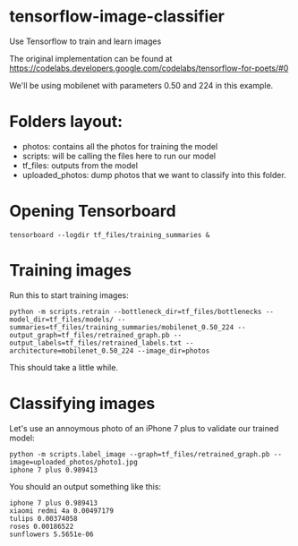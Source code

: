 # tensorflow-image-classifier
Use Tensorflow to train and learn images

The original implementation can be found at 
https://codelabs.developers.google.com/codelabs/tensorflow-for-poets/#0

We'll be using mobilenet with parameters 0.50 and 224 in this example.

# Folders layout:

- photos: contains all the photos for training the model
- scripts: will be calling the files here to run our model
- tf_files: outputs from the model
- uploaded_photos: dump photos that we want to classify into this folder.

# Opening Tensorboard

    tensorboard --logdir tf_files/training_summaries &
    
# Training images

Run this to start training images:

    python -m scripts.retrain --bottleneck_dir=tf_files/bottlenecks --model_dir=tf_files/models/ --summaries=tf_files/training_summaries/mobilenet_0.50_224 --output_graph=tf_files/retrained_graph.pb --output_labels=tf_files/retrained_labels.txt --architecture=mobilenet_0.50_224 --image_dir=photos

This should take a little while.

# Classifying images

Let's use an annoymous photo of an iPhone 7 plus to validate our trained model:

    python -m scripts.label_image --graph=tf_files/retrained_graph.pb --image=uploaded_photos/photo1.jpg
    iphone 7 plus 0.989413
    
You should an output something like this:

    iphone 7 plus 0.989413
    xiaomi redmi 4a 0.00497179
    tulips 0.00374058
    roses 0.00186522
    sunflowers 5.5651e-06



    